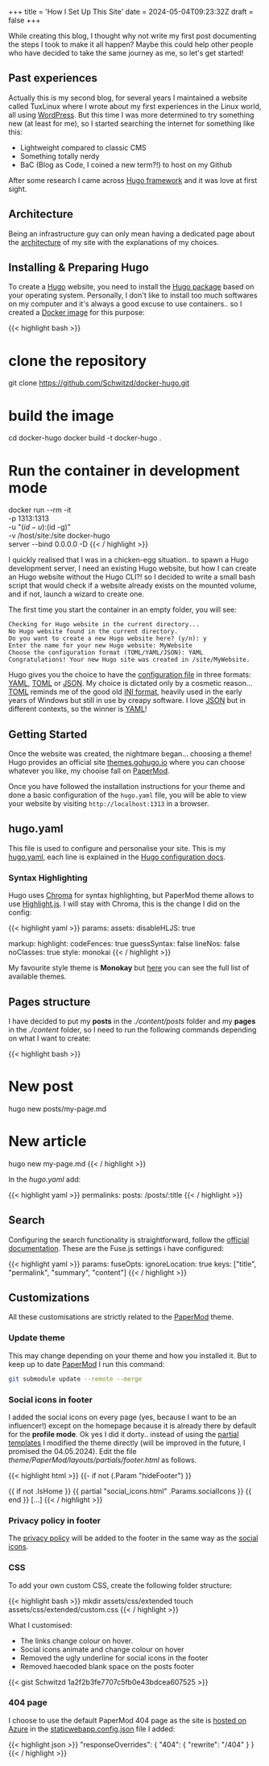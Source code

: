 +++
title = 'How I Set Up This Site'
date = 2024-05-04T09:23:32Z
draft = false
+++

While creating this blog, I thought why not write my first post documenting the steps I took to make it all happen? Maybe this could help other people who have decided to take the same journey as me, so let's get started!

## Past experiences

Actually this is my second blog, for several years I maintained a website called TuxLinux where I wrote about my first experiences in the Linux world, all using [WordPress](https://wordpress.com/). But this time I was more determined to try something new (at least for me), so I started searching the internet for something like this:

* Lightweight compared to classic CMS
* Something totally nerdy
* BaC (Blog as Code, I coined a new term?!) to host on my Github

After some research I came across [Hugo framework](https://gohugo.io) and it was love at first sight.

## Architecture

Being an infrastructure guy can only mean having a dedicated page about the [architecture](/architecture) of my site with the explanations of my choices.

## Installing & Preparing Hugo

To create a [Hugo](https://gohugo.io) website, you need to install the [Hugo package](https://gohugo.io/installation/) based on your operating system. Personally, I don't like to install too much softwares on my computer and it's always a good excuse to use containers.. so I created a [Docker image](https://github.com/Schwitzd/docker-hugo) for this purpose:

{{< highlight bash >}}
# clone the repository
git clone https://github.com/Schwitzd/docker-hugo.git

# build the image
cd docker-hugo
docker build -t docker-hugo .

# Run the container in development mode
docker run --rm -it \
    -p 1313:1313 \
    -u "$(id -u):$(id -g)" \
    -v /host/site:/site docker-hugo \
    server --bind 0.0.0.0 -D
{{< / highlight >}}

I quickly realised that I was in a chicken-egg situation.. to spawn a Hugo development server, I need an existing Hugo website, but how I can create an Hugo website without the Hugo CLI?! so I decided to write a small bash script that would check if a website already exists on the mounted volume, and if not, launch a wizard to create one.

The first time you start the container in an empty folder, you will see:

```comment
Checking for Hugo website in the current directory...
No Hugo website found in the current directory.
Do you want to create a new Hugo website here? (y/n): y
Enter the name for your new Hugo website: MyWebsite
Choose the configuration format (TOML/YAML/JSON): YAML
Congratulations! Your new Hugo site was created in /site/MyWebsite.
```

Hugo gives you the choice to have the [configuration file](https://gohugo.io/getting-started/configuration) in three formats: [YAML](https://yaml.org/), [TOML](https://toml.io/en/) or [JSON](https://www.json.org/). My choice is dictated only by a cosmetic reason... [TOML](https://toml.io/en/) reminds me of the good old [INI format](https://en.wikipedia.org/wiki/INI_file), heavily used in the early years of Windows but still in use by creapy software. I love [JSON](https://www.json.org/) but in different contexts, so the winner is [YAML](https://yaml.org/)!

## Getting Started

Once the website was created, the nightmare began... choosing a theme! Hugo provides an official site [themes.gohugo.io](https://themes.gohugo.io/) where you can choose whatever you like, my chooise fall on [PaperMod](https://github.com/adityatelange/hugo-PaperMod).

Once you have followed the installation instructions for your theme and done a basic configuration of the `hugo.yaml` file, you will be able to view your website by visiting `http://localhost:1313` in a browser.

## hugo.yaml

This file is used to configure and personalise your site. This is my [hugo.yaml](https://github.com/Schwitzd), each line is explained in the [Hugo configuration docs](https://gohugo.io/getting-started/configuration).

### Syntax Highlighting

Hugo uses [Chroma](https://github.com/alecthomas/chroma) for syntax highlighting, but PaperMod theme allows to use [Highlight.js](https://github.com/highlightjs/highlight.js/). I will stay with Chroma, this is the change I did on the config:

{{< highlight yaml >}}
params:
  assets:
    disableHLJS: true

markup:
  highlight:
    codeFences: true
    guessSyntax: false
    lineNos: false
    noClasses: true
    style: monokai
{{< / highlight >}}

My favourite style theme is **Monokay** but [here](https://xyproto.github.io/splash/docs/all.html) you can see the full list of available themes.

## Pages structure

I have decided to put my **posts** in the *./content/posts* folder and my **pages** in the *./content* folder, so I need to run the following commands depending on what I want to create:

{{< highlight bash >}}
# New post
hugo new posts/my-page.md

# New article
hugo new my-page.md
{{< / highlight >}}

In the *hugo.yaml* add:

{{< highlight yaml >}}
permalinks:
    posts: /posts/:title
{{< / highlight >}}

## Search

Configuring the search functionality is straightforward, follow the [official documentation](https://github.com/adityatelange/hugo-PaperMod/wiki/Features#search-page).
These are the Fuse.js settings i have configured:

{{< highlight yaml >}}
params:
    fuseOpts:
        ignoreLocation: true
        keys: ["title", "permalink", "summary", "content"]
{{< / highlight >}}

## Customizations

All these customisations are strictly related to the [PaperMod](https://github.com/adityatelange/hugo-PaperMod) theme.

### Update theme

This may change depending on your theme and how you installed it. But to keep up to date [PaperMod](https://github.com/adityatelange/hugo-PaperMod/wiki/Installation#installingupdating-papermod) I run this command:

```bash
git submodule update --remote --merge
```

### Social icons in footer

I added the social icons on every page (yes, because I want to be an influencer!) except on the homepage because it is already there by default for the **profile mode**. Ok yes I did it dorty.. instead of using the [partial templates](https://gohugo.io/templates/partials/) I modified the theme directly (will be improved in the future, I promised the 04.05.2024). Edit the file *theme/PaperMod/layouts/partials/footer.html* as follows.

{{< highlight html >}}
{{- if not (.Param "hideFooter") }}
<footer class="footer">
    {{ if not .IsHome }}
        {{ partial "social_icons.html" .Params.socialIcons }}
    {{ end }}
[...]
{{< / highlight >}}

### Privacy policy in footer

The [privacy policy](/privay) will be added to the footer in the same way as the [social icons](#social-icons-in-footer).

### CSS

To add your own custom CSS, create the following folder structure:

{{< highlight bash >}}
mkdir assets/css/extended
touch assets/css/extended/custom.css
{{< / highlight >}}

What I customised:

* The links change colour on hover.
* Social icons animate and change colour on hover
* Removed the ugly underline for social icons in the footer
* Removed haecoded blank space on the posts footer

{{< gist Schwitzd 1a2f2b3fe7707c5fb0e43bdcea607525 >}}

### 404 page

I choose to use the default PaperMod 404 page as the site is [hosted on Azure](/architecture) in the [staticwebapp.config.json](/staticwebapp.config.json) file I added:

{{< highlight json >}}
  "responseOverrides": {
    "404": {
      "rewrite": "/404"
    }
  }
{{< / highlight >}}
